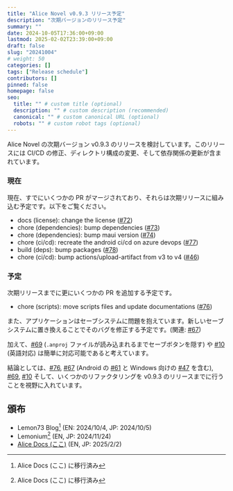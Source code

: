 ```yaml
---
title: "Alice Novel v0.9.3 リリース予定"
description: "次期バージョンのリリース予定"
summary: ""
date: 2024-10-05T17:36:00+09:00
lastmod: 2025-02-02T23:39:00+09:00
draft: false
slug: "20241004"
# weight: 50
categories: []
tags: ["Release schedule"]
contributors: []
pinned: false
homepage: false
seo:
  title: "" # custom title (optional)
  description: "" # custom description (recommended)
  canonical: "" # custom canonical URL (optional)
  robots: "" # custom robot tags (optional)
---
```


Alice Novel の次期バージョン v0.9.3 のリリースを検討しています。このリリースには CI/CD の修正、ディレクトリ構成の変更、そして依存関係の更新が含まれています。

### 現在

現在、すでにいくつかの PR がマージされており、それらは次期リリースに組み込む予定です。以下をご覧ください。

- docs (license): change the license ([#72](https://github.com/AliceNovel/AliceNovel/pull/72))
- chore (dependencies): bump dependencies ([#73](https://github.com/AliceNovel/AliceNovel/pull/73))
- chore (dependencies): bump maui version ([#74](https://github.com/AliceNovel/AliceNovel/pull/74))
- chore (ci/cd): recreate the android ci/cd on azure devops ([#77](https://github.com/AliceNovel/AliceNovel/pull/77))
- build (deps): bump packages ([#78](https://github.com/AliceNovel/AliceNovel/pull/78))
- chore (ci/cd): bump actions/upload-artifact from v3 to v4 ([#46](https://github.com/AliceNovel/AliceNovel/pull/46))

### 予定

次期リリースまでに更にいくつかの PR を追加する予定です。

- chore (scripts): move scripts files and update documentations ([#76](https://github.com/AliceNovel/AliceNovel/pull/76))

また、アプリケーションはセーブシステムに問題を抱えています。新しいセーブシステムに置き換えることでそのバグを修正する予定です。(関連: [#67](https://github.com/AliceNovel/AliceNovel/issues/67))

加えて、[#69](https://github.com/AliceNovel/AliceNovel/issues/69) (`.anproj` ファイルが読み込まれるまでセーブボタンを隠す) や [#10](https://github.com/AliceNovel/AliceNovel/issues/10) (英語対応) は簡単に対応可能であると考えています。

結論としては、[#76](https://github.com/AliceNovel/AliceNovel/pull/76), [#67](https://github.com/AliceNovel/AliceNovel/pull/67) (Android の [#61](https://github.com/AliceNovel/AliceNovel/issues/61) と Windows 向けの [#47](https://github.com/AliceNovel/AliceNovel/issues/47) を含む), [#69](https://github.com/AliceNovel/AliceNovel/pull/69), [#10](https://github.com/AliceNovel/AliceNovel/pull/10) そして、いくつかのリファクタリングを v0.9.3 のリリースまでに行うことを視野に入れています。

## 頒布

- Lemon73 Blog[^new-website] (EN: 2024/10/4, JP: 2024/10/5)
- Lemonium[^new-website] (EN, JP: 2024/11/24)
- [Alice Docs (ここ)](./) (EN, JP: 2025/2/2)

[^new-website]: Alice Docs (ここ) に移行済み
